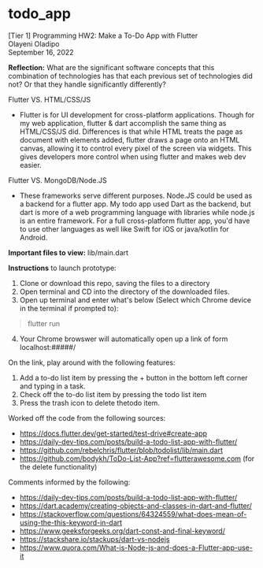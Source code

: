 # todo_app

[Tier 1] Programming HW2: Make a To-Do App with Flutter <br />
Olayeni Oladipo <br />
September 16, 2022 <br />

**Reflection:** What are the significant software concepts that this combination of technologies has that each previous set of technologies did not? Or that they handle significantly differently?

Flutter VS. HTML/CSS/JS
- Flutter is for UI development for cross-platform applications. Though for my web application, flutter & dart accomplish the same thing as HTML/CSS/JS did. Differences is that while HTML treats the page as document with elements added, flutter draws a page onto an HTML canvas, allowing it to control every pixel of the screen via widgets. This gives developers more control when using flutter and makes web dev easier.

Flutter VS. MongoDB/Node.JS
- These frameworks serve different purposes. Node.JS could be used as a backend for a flutter app. My todo app used Dart as the backend, but dart is more of a web programming language with libraries while node.js is an entire framework. For a full cross-platform flutter app, you'd have to use other languages as well like Swift for iOS or java/kotlin for Android.

**Important files to view:** lib/main.dart

**Instructions** to launch prototype:

1) Clone or download this repo, saving the files to a directory
2) Open terminal and CD into the directory of the downloaded files.
3) Open up terminal and enter what's below (Select which Chrome device in the terminal if prompted to):
>  flutter run <br /> 
4) Your Chrome browswer will automatically open up a link of form localhost:#####/

On the link, play around with the following features: <br />
1) Add a to-do list item by pressing the + button in the bottom left corner and typing in a task.
2) Check off the to-do list item by pressing the todo list item
3) Press the trash icon to delete thetodo item.

Worked off the code from the following sources:
- https://docs.flutter.dev/get-started/test-drive#create-app <br/>
- https://daily-dev-tips.com/posts/build-a-todo-list-app-with-flutter/ <br/>
- https://github.com/rebelchris/flutter/blob/todolist/lib/main.dart <br/>
- https://github.com/bodykh/ToDo-List-App?ref=flutterawesome.com (for the delete functionality) <br />

Comments informed by the following:
- https://daily-dev-tips.com/posts/build-a-todo-list-app-with-flutter/ <br />
- https://dart.academy/creating-objects-and-classes-in-dart-and-flutter/ <br/>
- https://stackoverflow.com/questions/64324559/what-does-mean-of-using-the-this-keyword-in-dart <br />
- https://www.geeksforgeeks.org/dart-const-and-final-keyword/ <br />
- https://stackshare.io/stackups/dart-vs-nodejs <br />
- https://www.quora.com/What-is-Node-js-and-does-a-Flutter-app-use-it
